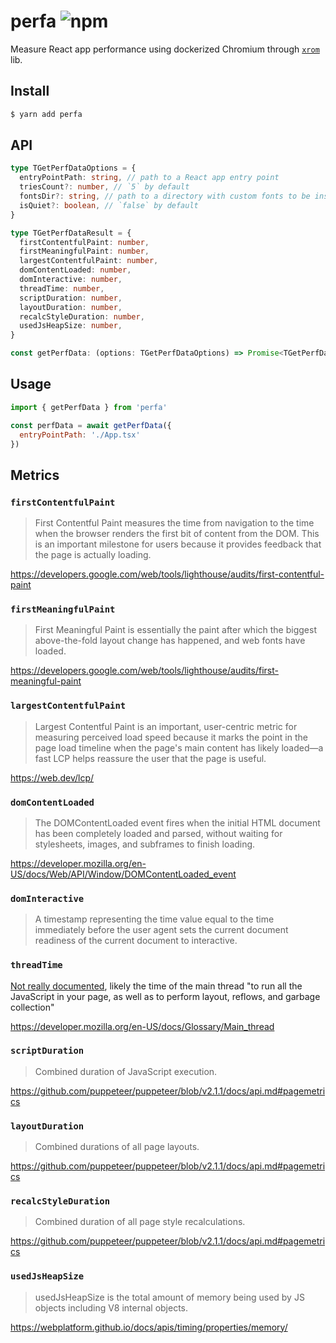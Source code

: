 # perfa ![npm](https://flat.badgen.net/npm/v/perfa)

Measure React app performance using dockerized Chromium through [`xrom`](https://github.com/nextools/metarepo/tree/master/packages/xrom) lib.

## Install

```sh
$ yarn add perfa
```

## API

```ts
type TGetPerfDataOptions = {
  entryPointPath: string, // path to a React app entry point
  triesCount?: number, // `5` by default
  fontsDir?: string, // path to a directory with custom fonts to be installed
  isQuiet?: boolean, // `false` by default
}

type TGetPerfDataResult = {
  firstContentfulPaint: number,
  firstMeaningfulPaint: number,
  largestContentfulPaint: number,
  domContentLoaded: number,
  domInteractive: number,
  threadTime: number,
  scriptDuration: number,
  layoutDuration: number,
  recalcStyleDuration: number,
  usedJsHeapSize: number,
}

const getPerfData: (options: TGetPerfDataOptions) => Promise<TGetPerfDataResult>
```

## Usage

```js
import { getPerfData } from 'perfa'

const perfData = await getPerfData({
  entryPointPath: './App.tsx'
})
```

## Metrics

### `firstContentfulPaint`

>First Contentful Paint measures the time from navigation to the time when the browser renders the first bit of content from the DOM. This is an important milestone for users because it provides feedback that the page is actually loading.

https://developers.google.com/web/tools/lighthouse/audits/first-contentful-paint

### `firstMeaningfulPaint`

>First Meaningful Paint is essentially the paint after which the biggest above-the-fold layout change has happened, and web fonts have loaded.

https://developers.google.com/web/tools/lighthouse/audits/first-meaningful-paint

### `largestContentfulPaint`

>Largest Contentful Paint is an important, user-centric metric for measuring perceived load speed because it marks the point in the page load timeline when the page's main content has likely loaded—a fast LCP helps reassure the user that the page is useful.

https://web.dev/lcp/

### `domContentLoaded`

>The DOMContentLoaded event fires when the initial HTML document has been completely loaded and parsed, without waiting for stylesheets, images, and subframes to finish loading.

https://developer.mozilla.org/en-US/docs/Web/API/Window/DOMContentLoaded_event

### `domInteractive`

>A timestamp representing the time value equal to the time immediately before the user agent sets the current document readiness of the current document to interactive.

### `threadTime`

[Not really documented](https://chromedevtools.github.io/devtools-protocol/tot/Performance#method-getMetrics), likely the time of the main thread "to run all the JavaScript in your page, as well as to perform layout, reflows, and garbage collection"

https://developer.mozilla.org/en-US/docs/Glossary/Main_thread


### `scriptDuration`

>Combined duration of JavaScript execution.

https://github.com/puppeteer/puppeteer/blob/v2.1.1/docs/api.md#pagemetrics

### `layoutDuration`

>Combined durations of all page layouts.

https://github.com/puppeteer/puppeteer/blob/v2.1.1/docs/api.md#pagemetrics

### `recalcStyleDuration`

>Combined duration of all page style recalculations.

https://github.com/puppeteer/puppeteer/blob/v2.1.1/docs/api.md#pagemetrics

### `usedJsHeapSize`

>usedJsHeapSize is the total amount of memory being used by JS objects including V8 internal objects.

https://webplatform.github.io/docs/apis/timing/properties/memory/
